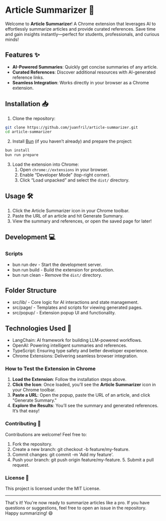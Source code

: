 # Article Summarizer 🚀

Welcome to **Article Summarizer**! A Chrome extension that leverages AI to effortlessly summarize articles and provide curated references. Save time and gain insights instantly—perfect for students, professionals, and curious minds!

## Features ✨

- **AI-Powered Summaries**: Quickly get concise summaries of any article.
- **Curated References**: Discover additional resources with AI-generated reference links.
- **Seamless Integration**: Works directly in your browser as a Chrome extension.

## Installation 📥

1. Clone the repository:

```bash
git clone https://github.com/juanfril/article-summarizer.git
cd article-summarizer
```

2. Install [Bun](https://bun.sh/) (if you haven’t already) and prepare the project:

```bash
bun install
bun run prepare
```

3. Load the extension into Chrome:
   1. Open `chrome://extensions` in your browser.
   2. Enable “Developer Mode” (top-right corner).
   3. Click “Load unpacked” and select the `dist/` directory.

## Usage 🛠️

1. Click the Article Summarizer icon in your Chrome toolbar.
2. Paste the URL of an article and hit Generate Summary.
3. View the summary and references, or open the saved page for later!

## Development 💻

### Scripts

- bun run dev - Start the development server.
- bun run build - Build the extension for production.
- bun run clean - Remove the `dist/` directory.

## Folder Structure

- src/lib/ - Core logic for AI interactions and state management.
- src/page/ - Templates and scripts for viewing generated pages.
- src/popup/ - Extension popup UI and functionality.

## Technologies Used 🧠

- LangChain: AI framework for building LLM-powered workflows.
- OpenAI: Powering intelligent summaries and references.
- TypeScript: Ensuring type safety and better developer experience.
- Chrome Extensions: Delivering seamless browser integration.

### How to Test the Extension in Chrome

1. **Load the Extension**: Follow the installation steps above.
2. **Click the Icon**: Once loaded, you’ll see the **Article Summarizer** icon in your Chrome toolbar.
3. **Paste a URL**: Open the popup, paste the URL of an article, and click "Generate Summary."
4. **Explore the Results**: You’ll see the summary and generated references. It’s that easy!

### Contributing 🤝

Contributions are welcome! Feel free to:

1. Fork the repository.
2. Create a new branch: git checkout -b feature/my-feature.
3. Commit changes: git commit -m 'Add my feature'.
4. Push your branch: git push origin feature/my-feature. 5. Submit a pull request.

### License 📄

This project is licensed under the MIT License.

---

That's it! You're now ready to summarize articles like a pro. If you have questions or suggestions, feel free to open an issue in the repository. Happy summarizing! 😄
